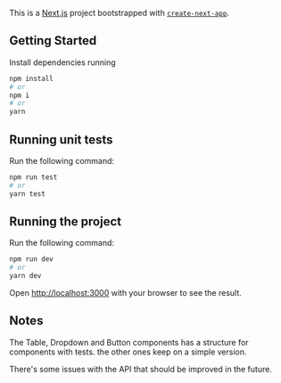 This is a [Next.js](https://nextjs.org) project bootstrapped with [`create-next-app`](https://nextjs.org/docs/app/api-reference/cli/create-next-app).

## Getting Started
Install dependencies running

```bash
npm install
# or
npm i
# or
yarn
```

## Running unit tests
Run the following command:

```bash
npm run test
# or
yarn test
```

## Running the project
Run the following command:

```bash
npm run dev
# or
yarn dev
```

Open [http://localhost:3000](http://localhost:3000) with your browser to see the result.


## Notes

The Table, Dropdown and Button components has a structure for components with tests. the other ones keep on a simple version.

There's some issues with the API that should be improved in the future.
